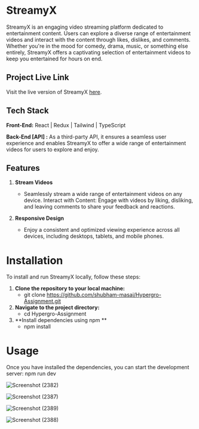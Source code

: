 
# StreamyX
StreamyX is an engaging video streaming platform dedicated to entertainment content. Users can explore a diverse range of entertainment videos and interact with the content through likes, dislikes, and comments. Whether you're in the mood for comedy, drama, music, or something else entirely, StreamyX offers a captivating selection of entertainment videos to keep you entertained for hours on end.

## Project Live Link
Visit the live version of StreamyX [here](https://hypergro-assignment-peach.vercel.app/).

## Tech Stack

**Front-End:** React | Redux | Tailwind | TypeScript

**Back-End [API] :**  As a third-party API, it ensures a seamless user experience and enables StreamyX to offer a wide range of entertainment videos for users to explore and enjoy.
 ## Features

1. **Stream Videos**
   - Seamlessly stream a wide range of entertainment videos on any device.
Interact with Content: Engage with videos by liking, disliking, and leaving comments to share your feedback and reactions.

2. **Responsive Design**
   - Enjoy a consistent and optimized viewing experience across all devices, including desktops, tablets, and mobile phones.


# Installation
To install and run StreamyX locally, follow these steps:

1. **Clone the repository to your local machine:**
   - git clone https://github.com/shubham-masai/Hypergro-Assignment.git
2. **Navigate to the project directory:**
   - cd Hypergro-Assignment
3. **Install dependencies using npm **
   - npm install

# Usage
 Once you have installed the dependencies, you can start the development server:  npm run dev

 ![Screenshot (2382)](https://github.com/shubham-masai/Hypergro-Assignment/assets/130532573/46e62cb6-b788-4bea-8e71-b95d9a75a06d)

 ![Screenshot (2387)](https://github.com/shubham-masai/Hypergro-Assignment/assets/130532573/75e1a1d0-d346-4925-96f3-95924bde7b9d)

![Screenshot (2389)](https://github.com/shubham-masai/Hypergro-Assignment/assets/130532573/9838ea67-661a-473b-b0be-927fb3c4a1c2)

![Screenshot (2388)](https://github.com/shubham-masai/Hypergro-Assignment/assets/130532573/a7f32d3d-b451-4b3d-a568-c57f0f40834f)

